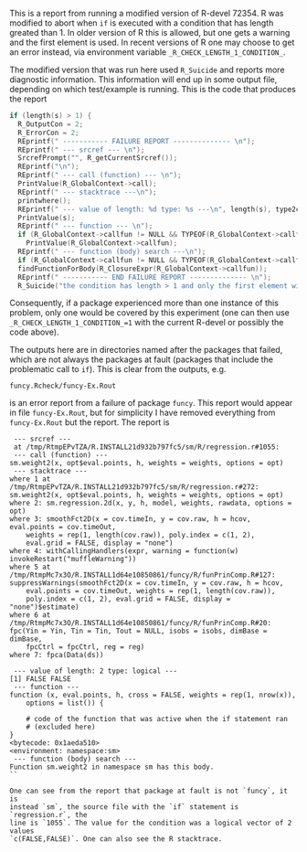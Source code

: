 This is a report from running a modified version of R-devel 72354. R was
modified to abort when `if` is executed with a condition that has length
greated than 1. In older version of R this is allowed, but one gets a
warning and the first element is used. In recent versions of R one may
choose to get an error instead, via environment variable
`_R_CHECK_LENGTH_1_CONDITION_`.

The modified version that was run here used `R_Suicide` and reports more
diagnostic information.  This information will end up in some output file,
depending on which test/example is running. This is the code that produces
the report

```c
if (length(s) > 1) {
  R_OutputCon = 2;
  R_ErrorCon = 2;
  REprintf(" ----------- FAILURE REPORT -------------- \n");
  REprintf(" --- srcref --- \n");
  SrcrefPrompt("", R_getCurrentSrcref());
  REprintf("\n");
  REprintf(" --- call (function) --- \n");
  PrintValue(R_GlobalContext->call);
  REprintf(" --- stacktrace ---\n");
  printwhere();
  REprintf(" --- value of length: %d type: %s ---\n", length(s), type2char(TYPEOF(s)));
  PrintValue(s);
  REprintf(" --- function --- \n");
  if (R_GlobalContext->callfun != NULL && TYPEOF(R_GlobalContext->callfun) == CLOSXP)
    PrintValue(R_GlobalContext->callfun);
  REprintf(" --- function (body) search ---\n");
  if (R_GlobalContext->callfun != NULL && TYPEOF(R_GlobalContext->callfun) == CLOSXP)
  findFunctionForBody(R_ClosureExpr(R_GlobalContext->callfun));
  REprintf(" ----------- END FAILURE REPORT -------------- \n");
  R_Suicide("the condition has length > 1 and only the first element will be used XXXXXX");
```
Consequently, if a package experienced more than one instance of this problem, only
one would be covered by this experiment (one can then use `_R_CHECK_LENGTH_1_CONDITION_=1`
with the current R-devel or possibly the code above).

The outputs here are in directories named after the packages that failed,
which are not always the packages at fault (packages that include the
problematic call to `if`). This is clear from the outputs, e.g.

```
funcy.Rcheck/funcy-Ex.Rout
```
is an error report from a failure of package `funcy`. This report would
appear in file `funcy-Ex.Rout`, but for simplicity I have removed everything
from `funcy-Ex.Rout` but the report. The report is

```
 --- srcref --- 
 at /tmp/RtmpEPvTZA/R.INSTALL21d932b797fc5/sm/R/regression.r#1055: 
 --- call (function) --- 
sm.weight2(x, opt$eval.points, h, weights = weights, options = opt)
 --- stacktrace ---
where 1 at /tmp/RtmpEPvTZA/R.INSTALL21d932b797fc5/sm/R/regression.r#272: sm.weight2(x, opt$eval.points, h, weights = weights, options = opt)
where 2: sm.regression.2d(x, y, h, model, weights, rawdata, options = opt)
where 3: smoothFct2D(x = cov.timeIn, y = cov.raw, h = hcov, eval.points = cov.timeOut, 
    weights = rep(1, length(cov.raw)), poly.index = c(1, 2), 
    eval.grid = FALSE, display = "none")
where 4: withCallingHandlers(expr, warning = function(w) invokeRestart("muffleWarning"))
where 5 at /tmp/RtmpMc7x3O/R.INSTALL1d64e10850861/funcy/R/funPrinComp.R#127: suppressWarnings(smoothFct2D(x = cov.timeIn, y = cov.raw, h = hcov, 
    eval.points = cov.timeOut, weights = rep(1, length(cov.raw)), 
    poly.index = c(1, 2), eval.grid = FALSE, display = "none")$estimate)
where 6 at /tmp/RtmpMc7x3O/R.INSTALL1d64e10850861/funcy/R/funPrinComp.R#20: fpc(Yin = Yin, Tin = Tin, Tout = NULL, isobs = isobs, dimBase = dimBase, 
    fpcCtrl = fpcCtrl, reg = reg)
where 7: fpca(Data(ds))

 --- value of length: 2 type: logical ---
[1] FALSE FALSE
 --- function --- 
function (x, eval.points, h, cross = FALSE, weights = rep(1, nrow(x)),
    options = list()) {

    # code of the function that was active when the if statement ran
    # (excluded here)
}
<bytecode: 0x1aeda510>
<environment: namespace:sm>
 --- function (body) search ---
Function sm.weight2 in namespace sm has this body.
``

One can see from the report that package at fault is not `funcy`, it is
instead `sm`, the source file with the `if` statement is `regression.r`, the
line is `1055`. The value for the condition was a logical vector of 2 values
`c(FALSE,FALSE)`. One can also see the R stacktrace.
